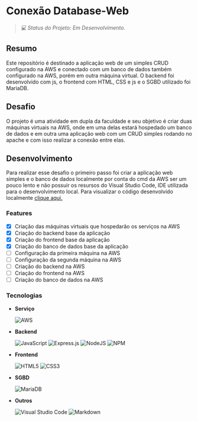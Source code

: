 # Conexão Database-Web
> _💻 Status do Projeto: Em Desenvolvimento._

## Resumo
Este repositório é destinado a aplicação web de um simples CRUD configurado na AWS e conectado com um banco de dados também configurado na AWS, porém em outra máquina virtual. O backend foi desenvolvido com js, o frontend com HTML, CSS e js e o SGBD utilizado foi MariaDB.

## Desafio
O projeto é uma atividade em dupla da faculdade e seu objetivo é criar duas máquinas virtuais na AWS, onde em uma delas estará hospedado um banco de dados e em outra uma aplicação web com um CRUD simples rodando no apache e com isso realizar a conexão entre elas.

## Desenvolvimento
Para realizar esse desafio o primeiro passo foi criar a aplicação web simples e o banco de dados localmente por conta do cmd da AWS ser um pouco lento e não possuir os resursos do Visual Studio Code, IDE utilizada para o desenvolvimento local. Para visualizar o código desenvolvido localmente [clique aqui.](https://github.com/Sandro-Pimentel/conexao-bd-site/tree/base-local)

### Features

- [X] Criação das máquinas virtuais que hospedarão os serviços na AWS
- [X] Criação do backend base da aplicação
- [X] Criação do frontend base da aplicação
- [X] Criação do banco de dados base da aplicação
- [ ] Configuração da primeira máquina na AWS
- [ ] Configuração da segunda máquina na AWS
- [ ] Criação do backend na AWS
- [ ] Criação do frontend na AWS
- [ ] Criação do banco de dados na AWS

### Tecnologias

- **Serviço**
  <div>
    
    ![AWS](https://img.shields.io/badge/AWS-%23FF9900.svg?style=for-the-badge&logo=amazon-aws&logoColor=white)
  
  </div>
  
- **Backend**
  <div>
    
  ![JavaScript](https://img.shields.io/badge/javascript-%23323330.svg?style=for-the-badge&logo=javascript&logoColor=%23F7DF1E)
  ![Express.js](https://img.shields.io/badge/express.js-%23404d59.svg?style=for-the-badge&logo=express&logoColor=%2361DAFB)
  ![NodeJS](https://img.shields.io/badge/node.js-6DA55F?style=for-the-badge&logo=node.js&logoColor=white)
  ![NPM](https://img.shields.io/badge/NPM-%23CB3837.svg?style=for-the-badge&logo=npm&logoColor=white)

  </div>

- **Frontend**
  <div>
    
  ![HTML5](https://img.shields.io/badge/html5-%23E34F26.svg?style=for-the-badge&logo=html5&logoColor=white)
  ![CSS3](https://img.shields.io/badge/css3-%231572B6.svg?style=for-the-badge&logo=css3&logoColor=white)

  </div>
  
- **SGBD**
  <div>
    
  ![MariaDB](https://img.shields.io/badge/MariaDB-003545?style=for-the-badge&logo=mariadb&logoColor=white)

  </div>
  
- **Outros**
  <div>
    
  ![Visual Studio Code](https://img.shields.io/badge/Visual%20Studio%20Code-0078d7.svg?style=for-the-badge&logo=visual-studio-code&logoColor=white)
  ![Markdown](https://img.shields.io/badge/markdown-%23000000.svg?style=for-the-badge&logo=markdown&logoColor=white)

  </div>
